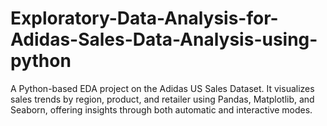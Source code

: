 # Exploratory-Data-Analysis-for-Adidas-Sales-Data-Analysis-using-python
A Python-based EDA project on the Adidas US Sales Dataset. It visualizes sales trends by region, product, and retailer using Pandas, Matplotlib, and Seaborn, offering insights through both automatic and interactive modes.
